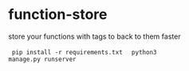 # function-store
store your functions with tags to back to them faster 


<code> pip install -r requirements.txt </code>
<code> python3 manage.py runserver </code>
